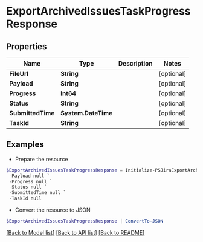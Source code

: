 # ExportArchivedIssuesTaskProgressResponse
## Properties

Name | Type | Description | Notes
------------ | ------------- | ------------- | -------------
**FileUrl** | **String** |  | [optional] 
**Payload** | **String** |  | [optional] 
**Progress** | **Int64** |  | [optional] 
**Status** | **String** |  | [optional] 
**SubmittedTime** | **System.DateTime** |  | [optional] 
**TaskId** | **String** |  | [optional] 

## Examples

- Prepare the resource
```powershell
$ExportArchivedIssuesTaskProgressResponse = Initialize-PSJiraExportArchivedIssuesTaskProgressResponse  -FileUrl null `
 -Payload null `
 -Progress null `
 -Status null `
 -SubmittedTime null `
 -TaskId null
```

- Convert the resource to JSON
```powershell
$ExportArchivedIssuesTaskProgressResponse | ConvertTo-JSON
```

[[Back to Model list]](../README.md#documentation-for-models) [[Back to API list]](../README.md#documentation-for-api-endpoints) [[Back to README]](../README.md)

